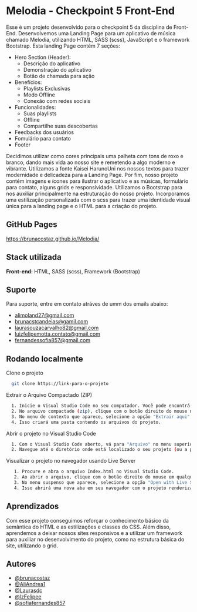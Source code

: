 
# Melodia - Checkpoint 5 Front-End

Esse é um projeto desenvolvido para o checkpoint 5 da disciplina de Front-End. Desenvolvemos uma Landing Page para um aplicativo de música chamado Melodia, utilizando HTML, SASS (scss), JavaScript e o framework Bootstrap. 
Esta landing Page contém 7 seções:

- Hero Section (Header):
    - Descrição do aplicativo
    - Demonstração do aplicativo
    - Botão de chamada para ação
- Benefícios:
    - Playlists Exclusivas
    - Modo Offline
    - Conexão com redes sociais
- Funcionalidades:
    - Suas playlists
    - Offline
    - Compartilhe suas descobertas
- Feedbacks dos usuários
- Fomulário para contato
- Footer

Decidimos utilizar como cores principais uma palheta com tons de roxo e branco, dando mais vida ao nosso site e remetendo a algo moderno e vibrante. Utilizamos a fonte Kaisei HarunoUni nos nossos textos para trazer modernidade e delicadeza para a Landing Page.
Por fim, nosso projeto contém imagens e ícones para ilustrar o aplicativo e as músicas, formulário para contato,  alguns grids e responsividade.
Utilizamos o Bootstrap para nos auxiliar principalmente na estruturação do nosso projeto. Incorporamos uma estilização personalizada com o scss para trazer uma identidade visual única para a landing page e o HTML para a criação do projeto. 

## GitHub Pages

https://brunacostaz.github.io/Melodia/

## Stack utilizada

**Front-end:** HTML, SASS (scss), Framework (Bootstrap)


## Suporte

Para suporte, entre em contato atráves de umm dos emails abaixo: 

- alimoland27@gmail.com
- brunacstcandeias@gamil.com
- laurasouzacarvalho82@gmail.com
- luizfelipemotta.contato@gmail.com
- fernandessofia857@gmail.com


## Rodando localmente

Clone o projeto

```bash
  git clone https://link-para-o-projeto
```

Extrair o Arquivo Compactado (ZIP)

```bash
  1. Inicie o Visual Studio Code no seu computador. Você pode encontrá-lo no menu de aplicativos ou na barra de tarefas, dependendo do seu sistema operacional.
  2. No arquivo compactado (zip), clique com o botão direito do mouse no arquivo zip.
  3. No menu de contexto que aparece, selecione a opção "Extrair aqui" ou "Extrair tudo" (as opções exatas podem variar dependendo do sistema operacional).
  4. Isso criará uma pasta contendo os arquivos do projeto.

```

Abrir o projeto no Visual Studio Code

```bash
  1. Com o Visual Studio Code aberto, vá para "Arquivo" no menu superior esquerdo e selecione "Abrir Pasta...".
  2. Navegue até o diretório onde está localizado o seu projeto (ou a pasta que você extraiu do arquivo zip) e clique em "Selecionar Pasta" para abrir.
```

Visualizar o projeto no navegador usando Live Server

```bash
   1. Procure e abra o arquivo Index.html no Visual Studio Code.
   2. Ao abrir o arquivo, clique com o botão direito do mouse em qualquer área do código.
   3. No menu suspenso que aparece, selecione a opção "Open with Live Server".
   4. Isso abrirá uma nova aba em seu navegador com o projeto renderizado.
```


## Aprendizados

Com esse projeto conseguimos reforçar o conhecimento básico da semântica do HTML e as estilizações e classes do CSS. Além disso, aprendemos a deixar nossos sites responsivos e a utilizar um framework para auxiliar no desenvolvimento do projeto, como na estrutura básica do site, utilizando o grid. 


## Autores

- [@brunacostaz](https://github.com/brunacostaz)
- [@AliAndrea1](https://github.com/AliAndrea1)
- [@Laurasdc](https://github.com/Laurasdc)
- [@lzFelipee](https://github.com/lzFelipee)
- [@sofiafernandes857](https://github.com/sofiafernandes857)


